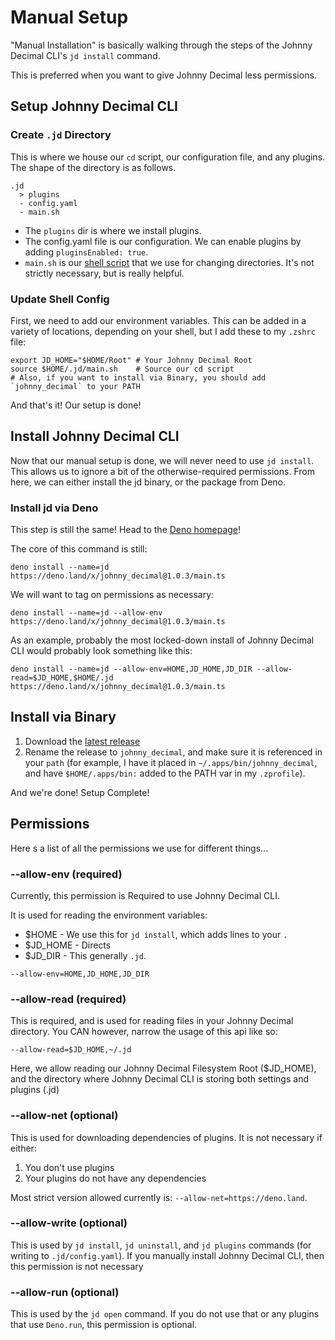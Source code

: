 # Manual Setup

"Manual Installation" is basically walking through the steps of the Johnny Decimal CLI's `jd install` command.

This is preferred when you want to give Johnny Decimal less permissions.

## Setup Johnny Decimal CLI

### Create `.jd` Directory

This is where we house our `cd` script, our configuration file, and any plugins. The shape of the directory is as follows.

```
.jd
  > plugins
  - config.yaml
  - main.sh
```

- The `plugins` dir is where we install plugins.
- The config.yaml file is our configuration. We can enable plugins by adding `pluginsEnabled: true`.
- `main.sh` is our [shell script](https://github.com/ivebencrazy/johnny_decimal/blob/main/source/shell/main.sh) that we use for changing directories. It's not strictly necessary, but is really helpful.

### Update Shell Config

First, we need to add our environment variables. This can be added in a variety of locations, depending on your shell, but I add these to my `.zshrc` file:

```
export JD_HOME="$HOME/Root" # Your Johnny Decimal Root
source $HOME/.jd/main.sh    # Source our cd script
# Also, if you want to install via Binary, you should add `johnny_decimal` to your PATH
```

And that's it!  Our setup is done!

## Install Johnny Decimal CLI

Now that our manual setup is done, we will never need to use `jd install`. This allows us to ignore a bit of the otherwise-required permissions. From here, we can either install the jd binary, or the package from Deno.

### Install jd via Deno

This step is still the same! Head to the [Deno homepage](https://deno.land)!

The core of this command is still:

```
deno install --name=jd https://deno.land/x/johnny_decimal@1.0.3/main.ts
```

We will want to tag on permissions as necessary:

```
deno install --name=jd --allow-env https://deno.land/x/johnny_decimal@1.0.3/main.ts
```

As an example, probably the most locked-down install of Johnny Decimal CLI would probably look something like this:

```
deno install --name=jd --allow-env=HOME,JD_HOME,JD_DIR --allow-read=$JD_HOME,$HOME/.jd https://deno.land/x/johnny_decimal@1.0.3/main.ts
```

## Install via Binary

1. Download the [latest release](https://github.com/bpevs/johnny_decimal/releases)
2. Rename the release to `johnny_decimal`, and make sure it is referenced in your `path` (for example, I have it placed in `~/.apps/bin/johnny_decimal`, and have `$HOME/.apps/bin:` added to the PATH var in my `.zprofile`).

And we're done! Setup Complete!

## Permissions

Here
s a list of all the permissions we use for different things...

### --allow-env (required)

Currently, this permission is Required to use Johnny Decimal CLI.

It is used for reading the environment variables:

- $HOME - We use this for `jd install`, which adds lines to your `.`
- $JD_HOME - Directs 
- $JD_DIR - This generally `.jd`.

`--allow-env=HOME,JD_HOME,JD_DIR`

### --allow-read (required)

This is required, and is used for reading files in your Johnny Decimal directory. You CAN however, narrow the usage of this api like so:

`--allow-read=$JD_HOME,~/.jd`

Here, we allow reading our Johnny Decimal Filesystem Root ($JD_HOME), and the directory where Johnny Decimal CLI is storing both settings and plugins (.jd) 

### --allow-net (optional)

This is used for downloading dependencies of plugins. It is not necessary if either:

1. You don't use plugins
2. Your plugins do not have any dependencies

Most strict version allowed currently is: `--allow-net=https://deno.land`.

### --allow-write (optional)

This is used by `jd install`, `jd uninstall`, and `jd plugins` commands (for writing to `.jd/config.yaml`). If you manually install Johnny Decimal CLI, then this permission is not necessary

### --allow-run (optional)

This is used by the `jd open` command. If you do not use that or any plugins that use `Deno.run`, this permission is optional.

